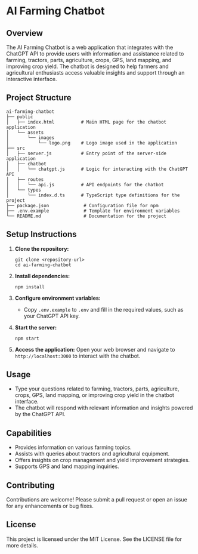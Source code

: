 # AI Farming Chatbot

## Overview
The AI Farming Chatbot is a web application that integrates with the ChatGPT API to provide users with information and assistance related to farming, tractors, parts, agriculture, crops, GPS, land mapping, and improving crop yield. The chatbot is designed to help farmers and agricultural enthusiasts access valuable insights and support through an interactive interface.

## Project Structure
```
ai-farming-chatbot
├── public
│   ├── index.html          # Main HTML page for the chatbot application
│   └── assets
│       └── images
│           └── logo.png    # Logo image used in the application
├── src
│   ├── server.js           # Entry point of the server-side application
│   ├── chatbot
│   │   └── chatgpt.js      # Logic for interacting with the ChatGPT API
│   ├── routes
│   │   └── api.js          # API endpoints for the chatbot
│   └── types
│       └── index.d.ts      # TypeScript type definitions for the project
├── package.json             # Configuration file for npm
├── .env.example             # Template for environment variables
└── README.md                # Documentation for the project
```

## Setup Instructions
1. **Clone the repository:**
   ```
   git clone <repository-url>
   cd ai-farming-chatbot
   ```

2. **Install dependencies:**
   ```
   npm install
   ```

3. **Configure environment variables:**
   - Copy `.env.example` to `.env` and fill in the required values, such as your ChatGPT API key.

4. **Start the server:**
   ```
   npm start
   ```

5. **Access the application:**
   Open your web browser and navigate to `http://localhost:3000` to interact with the chatbot.

## Usage
- Type your questions related to farming, tractors, parts, agriculture, crops, GPS, land mapping, or improving crop yield in the chatbot interface.
- The chatbot will respond with relevant information and insights powered by the ChatGPT API.

## Capabilities
- Provides information on various farming topics.
- Assists with queries about tractors and agricultural equipment.
- Offers insights on crop management and yield improvement strategies.
- Supports GPS and land mapping inquiries.

## Contributing
Contributions are welcome! Please submit a pull request or open an issue for any enhancements or bug fixes.

## License
This project is licensed under the MIT License. See the LICENSE file for more details.